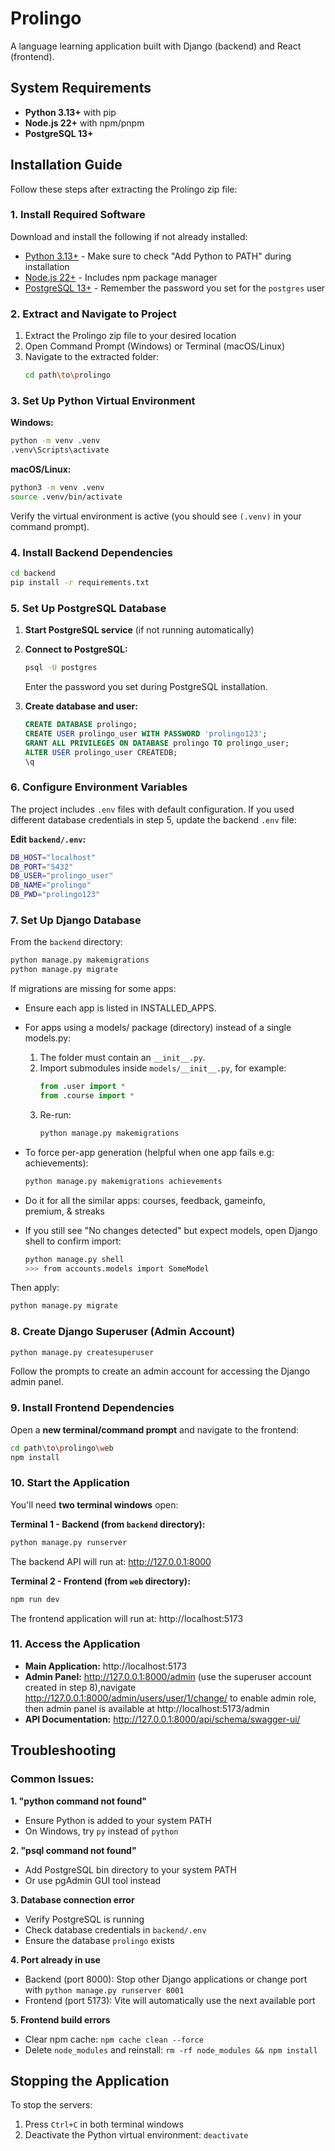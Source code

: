 # Prolingo

A language learning application built with Django (backend) and React (frontend).

## System Requirements

- **Python 3.13+** with pip
- **Node.js 22+** with npm/pnpm
- **PostgreSQL 13+**

## Installation Guide

Follow these steps after extracting the Prolingo zip file:

### 1. Install Required Software

Download and install the following if not already installed:

- [Python 3.13+](https://www.python.org/downloads/) - Make sure to check "Add Python to PATH" during installation
- [Node.js 22+](https://nodejs.org/en/download/) - Includes npm package manager
- [PostgreSQL 13+](https://www.enterprisedb.com/downloads/postgres-postgresql-downloads) - Remember the password you set for the `postgres` user

### 2. Extract and Navigate to Project

1. Extract the Prolingo zip file to your desired location
2. Open Command Prompt (Windows) or Terminal (macOS/Linux)
3. Navigate to the extracted folder:
   ```bash
   cd path\to\prolingo
   ```

### 3. Set Up Python Virtual Environment

**Windows:**
```bash
python -m venv .venv
.venv\Scripts\activate
```

**macOS/Linux:**
```bash
python3 -m venv .venv
source .venv/bin/activate
```

Verify the virtual environment is active (you should see `(.venv)` in your command prompt).

### 4. Install Backend Dependencies

```bash
cd backend
pip install -r requirements.txt
```

### 5. Set Up PostgreSQL Database

1. **Start PostgreSQL service** (if not running automatically)

2. **Connect to PostgreSQL:**
   ```bash
   psql -U postgres
   ```
   Enter the password you set during PostgreSQL installation.

3. **Create database and user:**
   ```sql
   CREATE DATABASE prolingo;
   CREATE USER prolingo_user WITH PASSWORD 'prolingo123';
   GRANT ALL PRIVILEGES ON DATABASE prolingo TO prolingo_user;
   ALTER USER prolingo_user CREATEDB;
   \q
   ```

### 6. Configure Environment Variables

The project includes `.env` files with default configuration. If you used different database credentials in step 5, update the backend `.env` file:

**Edit `backend/.env`:**
```bash
DB_HOST="localhost"
DB_PORT="5432"
DB_USER="prolingo_user"
DB_NAME="prolingo"
DB_PWD="prolingo123"
```
### 7. Set Up Django Database

From the `backend` directory:
```bash
python manage.py makemigrations
python manage.py migrate
```

If migrations are missing for some apps:
- Ensure each app is listed in INSTALLED_APPS.
- For apps using a models/ package (directory) instead of a single models.py:
    1. The folder must contain an `__init__.py`.
    2. Import submodules inside `models/__init__.py`, for example:
         ```python
         from .user import *
         from .course import *
         ```
    3. Re-run:
         ```bash
         python manage.py makemigrations
         ```
- To force per-app generation (helpful when one app fails e.g: achievements):
    ```bash
    python manage.py makemigrations achievements
    ```

- Do it for all the similar apps: courses, feedback, gameinfo, premium, & streaks

- If you still see "No changes detected" but expect models, open Django shell to confirm import:
    ```bash
    python manage.py shell
    >>> from accounts.models import SomeModel
    ```

Then apply:
```bash
python manage.py migrate
```

### 8. Create Django Superuser (Admin Account)

```bash
python manage.py createsuperuser
```
Follow the prompts to create an admin account for accessing the Django admin panel.

### 9. Install Frontend Dependencies

Open a **new terminal/command prompt** and navigate to the frontend:
```bash
cd path\to\prolingo\web
npm install
```

### 10. Start the Application

You'll need **two terminal windows** open:

**Terminal 1 - Backend (from `backend` directory):**
```bash
python manage.py runserver
```
The backend API will run at: http://127.0.0.1:8000

**Terminal 2 - Frontend (from `web` directory):**
```bash
npm run dev
```
The frontend application will run at: http://localhost:5173

### 11. Access the Application

- **Main Application:** http://localhost:5173
- **Admin Panel:** http://127.0.0.1:8000/admin (use the superuser account created in step 8),navigate http://127.0.0.1:8000/admin/users/user/1/change/ to enable admin role, then admin panel is available at http://localhost:5173/admin
- **API Documentation:** http://127.0.0.1:8000/api/schema/swagger-ui/

## Troubleshooting

### Common Issues:

**1. "python command not found"**
- Ensure Python is added to your system PATH
- On Windows, try `py` instead of `python`

**2. "psql command not found"**
- Add PostgreSQL bin directory to your system PATH
- Or use pgAdmin GUI tool instead

**3. Database connection error**
- Verify PostgreSQL is running
- Check database credentials in `backend/.env`
- Ensure the database `prolingo` exists

**4. Port already in use**
- Backend (port 8000): Stop other Django applications or change port with `python manage.py runserver 8001`
- Frontend (port 5173): Vite will automatically use the next available port

**5. Frontend build errors**
- Clear npm cache: `npm cache clean --force`
- Delete `node_modules` and reinstall: `rm -rf node_modules && npm install`

## Stopping the Application

To stop the servers:
1. Press `Ctrl+C` in both terminal windows
2. Deactivate the Python virtual environment: `deactivate`
